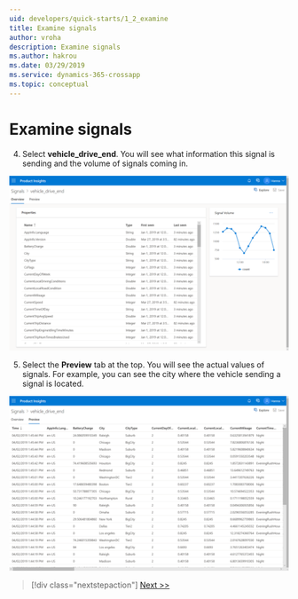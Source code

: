 ```yaml
---
uid: developers/quick-starts/1_2_examine
title: Examine signals
author: vroha
description: Examine signals
ms.author: hakrou
ms.date: 03/29/2019
ms.service: dynamics-365-crossapp
ms.topic: conceptual
---
```


# Examine signals

4. Select **vehicle_drive_end**. You will see what information this signal is sending and the volume of signals coming in. 

![Signal details page](1_Signal_detail1.PNG)

5. Select the **Preview** tab at the top. You will see the actual values of signals. For example, you can see the city where the vehicle sending a signal is located. 

![Signal details page preview tab](1_Signal_detail2.PNG)

> [!div class="nextstepaction"]
> [Next >>](1_3_explore.md)

